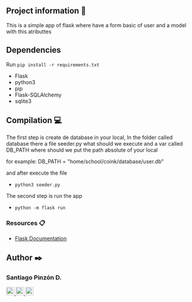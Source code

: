 ## Project information 🚀

This is a simple app of flask where have a form basic of user and a model with this atributtes

## Dependencies
Run ```pip install -r requirements.txt ```

* Flask
* python3
* pip
* Flask-SQLAlchemy
* sqlite3

## Compilation 💻

The first step is create de database in your local,
In the folder called database there a file seeder.py what should we execute and a var called DB_PATH where should we put the path absolute of your local

for example:
DB_PATH = "home/school/coink/database/user.db"

and after execute the file

* ```python3 seeder.py```

The second step is run the app

* ``` python -m flask run ```


### Resources 📋

* [Flask Documentation](https://flask.palletsprojects.com/en/2.0.x/)

## Author ✒️

<p align="left">
    <h3 align="left"> Santiago Pinzón D. </h3>
      <p align="left">
	   </a>
		<p align="left">
        <a href="https://twitter.com/santiagopinzonD" target="_blank">
            <img width="22" src="https://upload.wikimedia.org/wikipedia/sco/thumb/9/9f/Twitter_bird_logo_2012.svg/172px-Twitter_bird_logo_2012.svg.png">
        </a>
        <a href="https://www.linkedin.com/in/santiagopinzond" target="_blank">
            <img width="22" src="https://raw.githubusercontent.com/zumrudu-anka/zumrudu-anka/master/images/linkedin.svg">
        </a>
        <a href="https://medium.com/@santiagopinzond" target="_blank">
            <img width="22" src="https://upload.wikimedia.org/wikipedia/commons/thumb/e/ec/Medium_logo_Monogram.svg/1200px-Medium_logo_Monogram.svg.png">
			</a>
</p>

